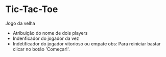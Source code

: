 # Tic-Tac-Toe
Jogo da velha
- Atribuição do nome de dois players
- Indenficador do jogador da vez
- Indetificador do jogador vitorioso ou empate
obs: Para reiniciar bastar clicar no botão 'Começar!'.
